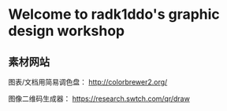 # Welcome to radk1ddo's graphic design workshop

## 素材网站

图表/文档用简易调色盘：
http://colorbrewer2.org/

图像二维码生成器：
https://research.swtch.com/qr/draw
